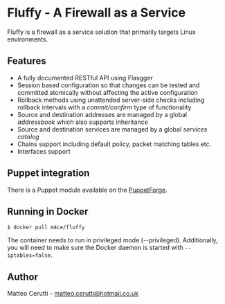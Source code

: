 # Fluffy - A Firewall as a Service

Fluffy is a firewall as a service solution that primarily targets Linux environments.

## Features

* A fully documented RESTful API using Flasgger
* Session based configuration so that changes can be tested and committed atomically without affecting the active configuration
* Rollback methods using unattended server-side checks including rollback intervals with a *commit/confirm* type of functionality
* Source and destination addresses are managed by a global *addressbook* which also supports inheritance
* Source and destination services are managed by a global *services catalog*
* Chains support including default policy, packet matching tables etc.
* Interfaces support

## Puppet integration

There is a Puppet module available on the [PuppetForge](https://forge.puppet.com/m4ce/fluffy).

## Running in Docker

```
$ docker pull m4ce/fluffy
```

The container needs to run in privileged mode (--privileged). Additionally, you will need to make sure the Docker daemon is started with `--iptables=false`.

## Author
Matteo Cerutti - matteo.cerutti@hotmail.co.uk
